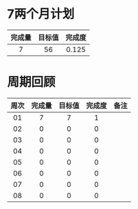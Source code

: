 # 7两个月计划

| 完成量 | 目标值 | 完成度 |
| :----: | :----: | :----: |
|   7    |   56   | 0.125  |

# 周期回顾

| 周次 | 完成量 | 目标值 | 完成度 | 备注 |
| :--: | :----: | :----: | :----: | :--: |
|  01  |   7    |   7    |   1    |      |
|  02  |   0    |   0    |   0    |      |
|  03  |   0    |   0    |   0    |      |
|  04  |   0    |   0    |   0    |      |
|  05  |   0    |   0    |   0    |      |
|  06  |   0    |   0    |   0    |      |
|  07  |   0    |   0    |   0    |      |
|  08  |   0    |   0    |   0    |      |

